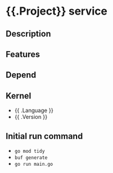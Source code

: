 # {{.Project}} service

## Description


## Features


## Depend

## Kernel
- {{ .Language }}
- {{ .Version }}

## Initial run command
- `go mod tidy`
- `buf generate`
- `go run main.go`